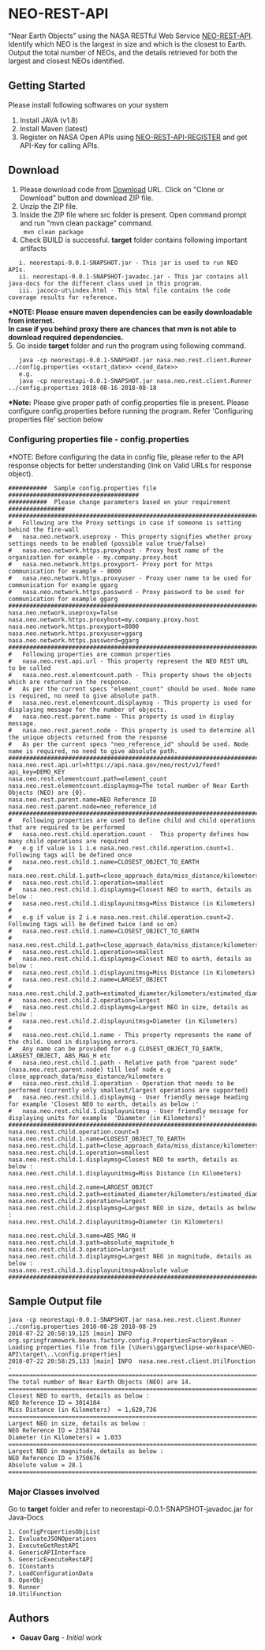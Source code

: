 # NEO-REST-API

“Near Earth Objects” using the NASA RESTful Web Service [NEO-REST-API](https://api.nasa.gov/api.html#NeoWS). </br>
Identify which NEO is the largest in size and which is the closest to Earth.  
Output the total number of NEOs, and the details retrieved for both the largest and closest NEOs identified.

## Getting Started
Please install following softwares on your system
1. Install JAVA (v1.8)
2. Install Maven (latest)
3. Register on NASA Open APIs using [NEO-REST-API-REGISTER](https://api.nasa.gov/index.html#apply-for-an-api-key) and get API-Key for calling APIs.

## Download
1. Please download code from  [Download](https://github.com/ggarg1980/neo-rest-api/) URL. Click on "Clone or Download" button and download ZIP file.
2. Unzip the ZIP file.
3. Inside the ZIP file where src folder is present. Open command prompt and run "mvn clean package" command.</br>
``` mvn clean package``` </br>
4. Check BUILD is successful. <b>target</b> folder contains following important artifacts  
```
   i. neorestapi-0.0.1-SNAPSHOT.jar - This jar is used to run NEO APIs.
   ii. neorestapi-0.0.1-SNAPSHOT-javadoc.jar - This jar contains all java-docs for the different class used in this program.
   iii. jacoco-ut\index.html - This html file contains the code coverage results for reference.
```
<b>*NOTE: Please ensure maven dependencies can be easily downloadable from internet.<br> 
    In case if you behind proxy there are chances that mvn is not able to download required dependencies.
</b> <br>
5. Go inside <b>target</b> folder and run the program using following command.
```
   java -cp neorestapi-0.0.1-SNAPSHOT.jar nasa.neo.rest.client.Runner ../config.properties <<start_date>> <<end_date>> 
   e.g. 
   java -cp neorestapi-0.0.1-SNAPSHOT.jar nasa.neo.rest.client.Runner ../config.properties 2018-08-16 2018-08-18 
```
<b>*Note:</b> Please give proper path of config.properties file is present. Please configure config.properties before running the program. Refer 'Configuring properties file' section below

### Configuring properties file - config.properties 
*NOTE: Before configuring the data in config file, please refer to the API response objects for better understanding (link on Valid URLs for response object).

```
###########  Sample config.properties file #####################################
###########  Please change parameters based on your requirement ################
################################################################################
#	Following are the Proxy settings in case if someone is setting behind the fire-wall
#	nasa.neo.network.useproxy - This property signifies whether proxy settings needs to be enabled (possible value true/false)
#	nasa.neo.network.https.proxyhost - Proxy host name of the organization for example - my.company.proxy.host
#	nasa.neo.network.https.proxyport- Proxy port for https communication for example - 8000
#	nasa.neo.network.https.proxyuser - Proxy user name to be used for communication for example ggarg
#	nasa.neo.network.https.password - Proxy password to be used for communication for example ggarg
################################################################################
nasa.neo.network.useproxy=false
nasa.neo.network.https.proxyhost=my.company.proxy.host
nasa.neo.network.https.proxyport=8000
nasa.neo.network.https.proxyuser=ggarg
nasa.neo.network.https.password=ggarg
################################################################################
#	Following properties are common properties 
#	nasa.neo.rest.api.url - This property represent the NEO REST URL to be called 
#	nasa.neo.rest.elementcount.path - This property shows the objects which are returned in the response. 
#	As per the current specs "element_count" should be used. Node name is required, no need to give absolute path.  
#	nasa.neo.rest.elementcount.displaymsg - This property is used for displaying message for the number of objects.
#	nasa.neo.rest.parent.name - This property is used in display message. 
#	nasa.neo.rest.parent.node - This property is used to determine all the unique objects returned from the response
#	As per the current specs "neo_reference_id" should be used. Node name is required, no need to give absolute path.
################################################################################
nasa.neo.rest.api.url=https://api.nasa.gov/neo/rest/v1/feed?api_key=DEMO_KEY
nasa.neo.rest.elementcount.path=element_count
nasa.neo.rest.elementcount.displaymsg=The total number of Near Earth Objects (NEO) are {0}.
nasa.neo.rest.parent.name=NEO Reference ID
nasa.neo.rest.parent.node=neo_reference_id
################################################################################
#	Following properties are used to define child and child operations that are required to be performed
#	nasa.neo.rest.child.operation.count -  This property defines how many child operations are required 
#	e.g if value is 1 i.e nasa.neo.rest.child.operation.count=1. Following tags will be defined once
#	nasa.neo.rest.child.1.name=CLOSEST_OBJECT_TO_EARTH
#	nasa.neo.rest.child.1.path=close_approach_data/miss_distance/kilometers
#	nasa.neo.rest.child.1.operation=smallest
#	nasa.neo.rest.child.1.displaymsg=Closest NEO to earth, details as below :
#	nasa.neo.rest.child.1.displayunitmsg=Miss Distance (in Kilometers) 
#
#	e.g if value is 2 i.e nasa.neo.rest.child.operation.count=2. Following tags will be defined twice (and so on)
#	nasa.neo.rest.child.1.name=CLOSEST_OBJECT_TO_EARTH
#	nasa.neo.rest.child.1.path=close_approach_data/miss_distance/kilometers
#	nasa.neo.rest.child.1.operation=smallest
#	nasa.neo.rest.child.1.displaymsg=Closest NEO to earth, details as below :
#	nasa.neo.rest.child.1.displayunitmsg=Miss Distance (in Kilometers) 
#	nasa.neo.rest.child.2.name=LARGEST_OBJECT
#	nasa.neo.rest.child.2.path=estimated_diameter/kilometers/estimated_diameter_max
#	nasa.neo.rest.child.2.operation=largest
#	nasa.neo.rest.child.2.displaymsg=Largest NEO in size, details as below :
#	nasa.neo.rest.child.2.displayunitmsg=Diameter (in Kilometers)
#
#	nasa.neo.rest.child.1.name - This property represents the name of the child. Used in displaying errors. 
#	Any name can be provided for e.g CLOSEST_OBJECT_TO_EARTH, LARGEST_OBJECT, ABS_MAG_H etc
#	nasa.neo.rest.child.1.path - Relative path from "parent node" (nasa.neo.rest.parent.node) till leaf node e.g close_approach_data/miss_distance/kilometers
#	nasa.neo.rest.child.1.operation - Operation that needs to be performed (currently only smallest/largest operations are supported)
#	nasa.neo.rest.child.1.displaymsg - User friendly message heading for example 'Closest NEO to earth, details as below :'
#	nasa.neo.rest.child.1.displayunitmsg - User friendly message for displaying units for example  'Diameter (in Kilometers)'
################################################################################
nasa.neo.rest.child.operation.count=3
nasa.neo.rest.child.1.name=CLOSEST_OBJECT_TO_EARTH
nasa.neo.rest.child.1.path=close_approach_data/miss_distance/kilometers
nasa.neo.rest.child.1.operation=smallest
nasa.neo.rest.child.1.displaymsg=Closest NEO to earth, details as below :
nasa.neo.rest.child.1.displayunitmsg=Miss Distance (in Kilometers) 

nasa.neo.rest.child.2.name=LARGEST_OBJECT
nasa.neo.rest.child.2.path=estimated_diameter/kilometers/estimated_diameter_max
nasa.neo.rest.child.2.operation=largest
nasa.neo.rest.child.2.displaymsg=Largest NEO in size, details as below :
nasa.neo.rest.child.2.displayunitmsg=Diameter (in Kilometers)

nasa.neo.rest.child.3.name=ABS_MAG_H
nasa.neo.rest.child.3.path=absolute_magnitude_h
nasa.neo.rest.child.3.operation=largest
nasa.neo.rest.child.3.displaymsg=Largest NEO in magnitude, details as below :
nasa.neo.rest.child.3.displayunitmsg=Absolute value
################################################################################```
```
## Sample Output file 
```
java -cp neorestapi-0.0.1-SNAPSHOT.jar nasa.neo.rest.client.Runner ../config.properties 2018-08-28 2018-08-29
2018-07-22 20:58:19,125 [main] INFO  org.springframework.beans.factory.config.PropertiesFactoryBean - Loading properties file from file [\Users\ggarg\eclipse-workspace\NEO-API\target\..\config.properties]
2018-07-22 20:58:25,133 [main] INFO  nasa.neo.rest.client.UtilFunction -
========================================================================================
The total number of Near Earth Objects (NEO) are 14.
========================================================================================
Closest NEO to earth, details as below :
NEO Reference ID = 3014184
Miss Distance (in Kilometers)  = 1,620,736
========================================================================================
Largest NEO in size, details as below :
NEO Reference ID = 2358744
Diameter (in Kilometers) = 1.033
========================================================================================
Largest NEO in magnitude, details as below :
NEO Reference ID = 3750676
Absolute value = 28.1
========================================================================================
```

### Major Classes involved 
Go to <b>target</b> folder and refer to neorestapi-0.0.1-SNAPSHOT-javadoc.jar for Java-Docs
```
1. ConfigPropertiesObjList
2. EvaluateJSONOperations
3. ExecuteGetRestAPI
4. GenericAPIInterface
5. GenericExecuteRestAPI
6. IConstants
7. LoadConfigurationData
8. OperObj
9. Runner
10.UtilFunction
```

## Authors

* **Gauav Garg** - *Initial work* 

